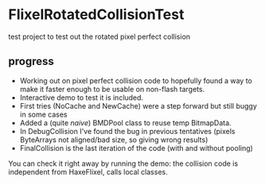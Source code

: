 FlixelRotatedCollisionTest
==========================

test project to test out the rotated pixel perfect collision

progress
---------

 * Working out on pixel perfect collision code to hopefully found a way to make it faster enough to be usable on non-flash targets.
 * Interactive demo to test it is included.
 * First tries (NoCache and NewCache) were a step forward but still buggy in some cases
 * Added a (quite _naive_) BMDPool class to reuse temp BitmapData.
 * In DebugCollision I've found the bug in previous tentatives (pixels ByteArrays not aligned/bad size, so giving wrong results)
 * FinalCollision is the last iteration of the code (with and without pooling)

You can check it right away by running the demo: the collision code is independent from HaxeFlixel, calls local classes.
